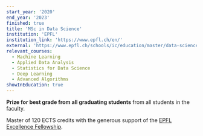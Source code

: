 ```yaml
---
start_year: '2020'
end_year: '2023'
finished: true
title: 'MSc in Data Science'
institution: 'EPFL'
institution_link: 'https://www.epfl.ch/en/'
external: 'https://www.epfl.ch/schools/ic/education/master/data-science/'
relevant_courses:
  - Machine Learning
  - Applied Data Analysis
  - Statistics for Data Science
  - Deep Learning
  - Advanced Algorithms
showInEducation: true
---
```


<strong>Prize for best grade from all graduating students</strong> from all students in the faculty. 

Master of 120 ECTS credits with the generous support of the [EPFL Excellence Fellowship](https://www.epfl.ch/education/studies/en/financing-study/grants/excellence-fellowships/).
